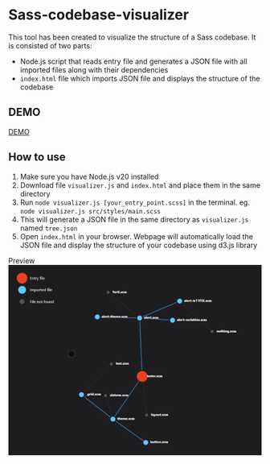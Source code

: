 # Sass-codebase-visualizer

This tool has been created to visualize the structure of a Sass codebase.
It is consisted of two parts:
- Node.js script that reads entry file and generates a JSON file with all imported files along with their dependencies
- `index.html` file which imports JSON file and displays the structure of the codebase

## DEMO
[DEMO](https://shivero.github.io/Sass-codebase-visualizer/)

## How to use
1. Make sure you have Node.js v20 installed
2. Download file `visualizer.js` and `index.html` and place them in the same directory
3. Run `node visualizer.js [your_entry_point.scss]` in the terminal. eg. `node visualizer.js src/styles/main.scss`
4. This will generate a JSON file in the same directory as `visualizer.js` named `tree.json`
5. Open `index.html` in your browser. Webpage will automatically load the JSON file and display the structure of your codebase using d3.js library


Preview
![Preview](src/structure.gif)
